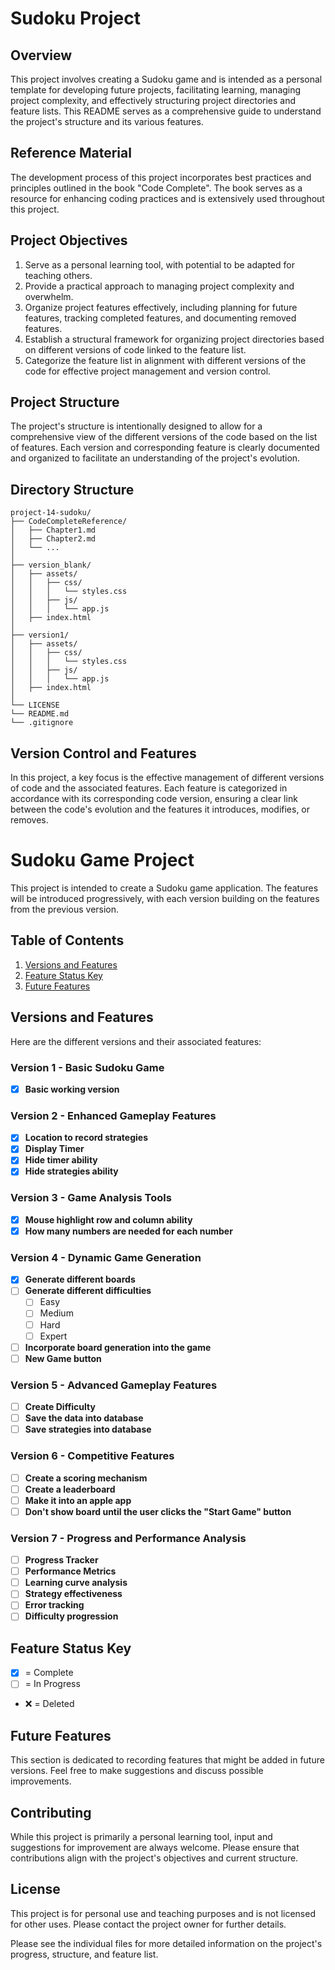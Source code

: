# Sudoku Project

## Overview
This project involves creating a Sudoku game and is intended as a personal template for developing future projects, facilitating learning, managing project complexity, and effectively structuring project directories and feature lists. This README serves as a comprehensive guide to understand the project's structure and its various features.

## Reference Material
The development process of this project incorporates best practices and principles outlined in the book "Code Complete". The book serves as a resource for enhancing coding practices and is extensively used throughout this project.

## Project Objectives

1. Serve as a personal learning tool, with potential to be adapted for teaching others.
2. Provide a practical approach to managing project complexity and overwhelm.
3. Organize project features effectively, including planning for future features, tracking completed features, and documenting removed features.
4. Establish a structural framework for organizing project directories based on different versions of code linked to the feature list.
5. Categorize the feature list in alignment with different versions of the code for effective project management and version control.

## Project Structure
The project's structure is intentionally designed to allow for a comprehensive view of the different versions of the code based on the list of features. Each version and corresponding feature is clearly documented and organized to facilitate an understanding of the project's evolution.


## Directory Structure

```
project-14-sudoku/
├── CodeCompleteReference/
│   ├── Chapter1.md
│   ├── Chapter2.md
│   └── ...
│
├── version_blank/
│   ├── assets/
│   │   ├── css/
│   │   │   └── styles.css
│   │   ├── js/
│   │   │   └── app.js
│   ├── index.html
│
├── version1/
│   ├── assets/
│   │   ├── css/
│   │   │   └── styles.css
│   │   ├── js/
│   │   │   └── app.js
│   ├── index.html
│
└── LICENSE
└── README.md
└── .gitignore
```


## Version Control and Features
In this project, a key focus is the effective management of different versions of code and the associated features. Each feature is categorized in accordance with its corresponding code version, ensuring a clear link between the code's evolution and the features it introduces, modifies, or removes.


# Sudoku Game Project

This project is intended to create a Sudoku game application. The features will be introduced progressively, with each version building on the features from the previous version.

## Table of Contents

1. [Versions and Features](#versions-and-features)
2. [Feature Status Key](#feature-status-key)
3. [Future Features](#future-features)

## Versions and Features

Here are the different versions and their associated features:

### Version 1 - Basic Sudoku Game
- [X] **Basic working version**

### Version 2 - Enhanced Gameplay Features

- [X] **Location to record strategies**
- [X] **Display Timer**
- [X] **Hide timer ability**
- [X] **Hide strategies ability**

### Version 3 - Game Analysis Tools

- [X] **Mouse highlight row and column ability**
- [X] **How many numbers are needed for each number**

### Version 4 - Dynamic Game Generation


- [X] **Generate different boards**
- [ ] **Generate different difficulties**
    - [ ] Easy
    - [ ] Medium
    - [ ] Hard
    - [ ] Expert
- [ ] **Incorporate board generation into the game**
- [ ] **New Game button**

### Version 5 - Advanced Gameplay Features
- [ ] **Create Difficulty**
- [ ] **Save the data into database**
- [ ] **Save strategies into database**

### Version 6 - Competitive Features
- [ ] **Create a scoring mechanism**
- [ ] **Create a leaderboard**
- [ ] **Make it into an apple app**
- [ ] **Don't show board until the user clicks the "Start Game" button**

### Version 7 - Progress and Performance Analysis
- [ ] **Progress Tracker**
- [ ] **Performance Metrics**
- [ ] **Learning curve analysis**
- [ ] **Strategy effectiveness**
- [ ] **Error tracking**
- [ ] **Difficulty progression**

## Feature Status Key

- [x] = Complete
- [ ] = In Progress
- ❌ = Deleted

## Future Features

This section is dedicated to recording features that might be added in future versions. Feel free to make suggestions and discuss possible improvements.















## Contributing
While this project is primarily a personal learning tool, input and suggestions for improvement are always welcome. Please ensure that contributions align with the project's objectives and current structure.

## License
This project is for personal use and teaching purposes and is not licensed for other uses. Please contact the project owner for further details.


Please see the individual files for more detailed information on the project's progress, structure, and feature list.